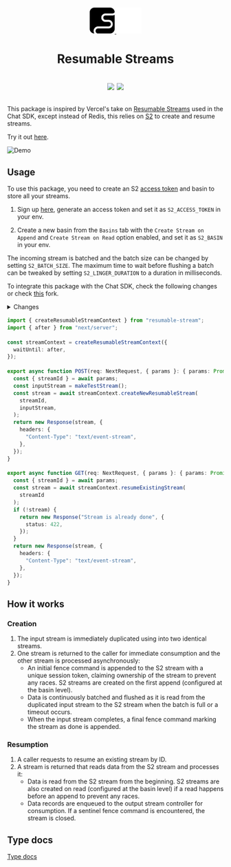 <div align="center">
  <p>
    <!-- Light mode logo -->
    <a href="https://s2.dev#gh-light-mode-only">
      <img src="./assets/s2-black.png" height="60">
    </a>
    <!-- Dark mode logo -->
    <a href="https://s2.dev#gh-dark-mode-only">
      <img src="./assets/s2-white.png" height="60">
    </a>
  </p>

  <h1>Resumable Streams<hi>

  <p>    
    <!-- Discord (chat) -->
    <a href="https://discord.gg/vTCs7kMkAf"><img src="https://img.shields.io/discord/1209937852528599092?logo=discord" /></a>
    <!-- LICENSE -->
    <a href="./LICENSE"><img src="https://img.shields.io/github/license/s2-streamstore/resumable-stream" /></a>
  </p>
</div>

This package is inspired by Vercel's take on [Resumable Streams](https://github.com/vercel/resumable-stream) used in the Chat SDK, except instead of Redis, this relies on [S2](http://s2.dev/) to create and resume streams.

Try it out [here](https://ai-chatbot-s2.vercel.app/).

![Demo](./assets/demo.gif)

## Usage

To use this package, you need to create an S2 [access token](https://s2.dev/docs/access-control) and basin to store all your streams.

1. Sign up [here](https://s2.dev/dashboard), generate an access token and set it as `S2_ACCESS_TOKEN` in your env.

2. Create a new basin from the `Basins` tab with the `Create Stream on Append` and `Create Stream on Read` option enabled, and set it as `S2_BASIN` in your env.

The incoming stream is batched and the batch size can be changed by setting `S2_BATCH_SIZE`. The maximum time to wait before flushing a batch can be tweaked by setting `S2_LINGER_DURATION` to a duration in milliseconds.

To integrate this package with the Chat SDK, check the following changes or check [this](https://github.com/s2-streamstore/ai-chatbot) fork.

<details>
<summary>Changes</summary>

`app/(chat)/api/chat/[id]/stream/route.ts`

```diff 
- const stream = await streamContext.resumableStream(recentStreamId, () => emptyDataStream.pipeThrough(new JsonToSseTransformStream()),);

+ const stream = await streamContext.resumeStream(recentStreamId);
```

`app/(chat)/api/chat/route.ts`

```diff
- await streamContext.resumableStream(streamId, () =>

+ await streamContext.resumableStream(streamId,
```

</details>

```ts
import { createResumableStreamContext } from "resumable-stream";
import { after } from "next/server";

const streamContext = createResumableStreamContext({
  waitUntil: after,  
});

export async function POST(req: NextRequest, { params }: { params: Promise<{ streamId: string }> }) {
  const { streamId } = await params;
  const inputStream = makeTestStream();
  const stream = await streamContext.createNewResumableStream(
    streamId,
    inputStream,
  );
  return new Response(stream, {
    headers: {
      "Content-Type": "text/event-stream",
    },
  });
}

export async function GET(req: NextRequest, { params }: { params: Promise<{ streamId: string }> }) {
  const { streamId } = await params;  
  const stream = await streamContext.resumeExistingStream(
    streamId    
  );
  if (!stream) {
    return new Response("Stream is already done", {
      status: 422,
    });
  }
  return new Response(stream, {
    headers: {
      "Content-Type": "text/event-stream",
    },
  });
}
```

## How it works

### Creation
1. The input stream is immediately duplicated using into two identical streams.
2. One stream is returned to the caller for immediate consumption and the other stream is processed asynchronously:
   - An initial fence command is appended to the S2 stream with a unique session token, claiming ownership of the stream to prevent any races. S2 streams are created on the first append (configured at the basin level).
   - Data is continuously batched and flushed as it is read from the duplicated input stream to the S2 stream when the batch is full or a timeout occurs.
   - When the input stream completes, a final fence command marking the stream as done is appended.

### Resumption
1. A caller requests to resume an existing stream by ID.
2. A stream is returned that reads data from the S2 stream and processes it:
   - Data is read from the S2 stream from the beginning. S2 streams are also created on read (configured at the basin level) if a read happens before an append to prevent any races.
   - Data records are enqueued to the output stream controller for consumption.
   If a sentinel fence command is encountered, the stream is closed.

## Type docs

[Type docs](./docs/)
